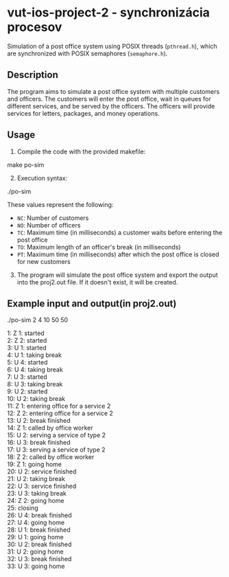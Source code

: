 # vut-ios-project-2 - synchronizácia procesov

Simulation of a post office system using POSIX threads (`pthread.h`), which are synchronized with POSIX semaphores (`semaphore.h`).

## Description

The program aims to simulate a post office system with multiple customers and officers. The customers will enter the post office, wait in queues for different services, and be served by the officers. The officers will provide services for letters, packages, and money operations.

## Usage

1. Compile the code with the provided makefile:

make po-sim

2. Execution syntax:

./po-sim <NC> <NO> <TC> <TO> <PT>


These values represent the following:

- `NC`: Number of customers
- `NO`: Number of officers
- `TC`: Maximum time (in milliseconds) a customer waits before entering the post office
- `TO`: Maximum length of an officer's break (in milliseconds)
- `PT`: Maximum time (in milliseconds) after which the post office is closed for new customers

3. The program will simulate the post office system and export the output into the proj2.out file. If it doesn't exist, it will be created.


## Example input and output(in proj2.out)

./po-sim 2 4 10 50 50

1: Z 1: started<br>
2: Z 2: started <br>
3: U 1: started <br>
4: U 1: taking break <br>
5: U 4: started <br>
6: U 4: taking break <br>
7: U 3: started <br>
8: U 3: taking break <br>
9: U 2: started <br>
10: U 2: taking break<br> 
11: Z 1: entering office for a service 2 <br>
12: Z 2: entering office for a service 2 <br>
13: U 2: break finished <br>
14: Z 1: called by office worker <br>
15: U 2: serving a service of type 2 <br>
16: U 3: break finished <br>
17: U 3: serving a service of type 2 <br>
18: Z 2: called by office worker <br>
19: Z 1: going home <br>
20: U 2: service finished <br>
21: U 2: taking break <br>
22: U 3: service finished <br>
23: U 3: taking break <br>
24: Z 2: going home <br>
25: closing <br>
26: U 4: break finished <br>
27: U 4: going home <br>
28: U 1: break finished <br>
29: U 1: going home <br>
30: U 2: break finished <br>
31: U 2: going home <br>
32: U 3: break finished <br>
33: U 3: going home <br>




